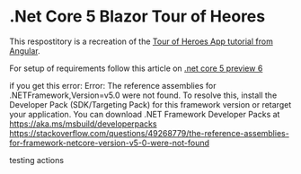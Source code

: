# .Net Core 5 Blazor Tour of Heores
This respostitory is a recreation of the [Tour of Heroes App tutorial from Angular](https://angular.io/tutorial).

For setup of requirements follow this article on [.net core 5 preview 6](https://devblogs.microsoft.com/aspnet/asp-net-core-updates-in-net-5-preview-6/)

if you get this error: Error: The reference assemblies for .NETFramework,Version=v5.0 were not found. To resolve this, install the Developer Pack (SDK/Targeting Pack) for this framework version or retarget your application. You can download .NET Framework Developer Packs at https://aka.ms/msbuild/developerpacks
https://stackoverflow.com/questions/49268779/the-reference-assemblies-for-framework-netcore-version-v5-0-were-not-found

testing actions

